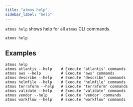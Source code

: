 ```yaml
---
title: "atmos help"
sidebar_label: "help"
---
```


`atmos help` shows help for all `atmos` CLI commands.

```shell
atmos help
```

## Examples

```shell
atmos help
atmos atlantis --help    # Execute 'atlantis' commands
atmos aws --help         # Execute 'aws' commands
atmos describe --help    # Execute 'describe' commands
atmos helmfile --help    # Execute 'helmfile' commands
atmos terraform --help   # Execute 'terraform' commands
atmos validate --help    # Execute 'validate' commands
atmos vendor --help      # Execute 'vendor' commands
atmos workflow --help    # Execute 'workflow' commands
```
